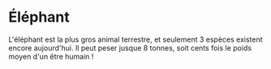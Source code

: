 # Éléphant

L'éléphant est la plus gros animal terrestre, et seulement 3 espèces existent
encore aujourd'hui. Il peut peser jusque 8 tonnes, soit cents fois le poids
moyen d'un être humain !
